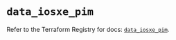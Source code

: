 # `data_iosxe_pim`

Refer to the Terraform Registry for docs: [`data_iosxe_pim`](https://registry.terraform.io/providers/ciscodevnet/iosxe/0.9.3/docs/data-sources/pim).
